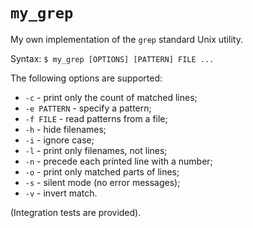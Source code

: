 # `my_grep`

My own implementation of the `grep` standard Unix utility.

Syntax:
`$ my_grep [OPTIONS] [PATTERN] FILE ...`

The following options are supported:
- `-c` - print only the count of matched lines;
- `-e PATTERN` - specify a pattern;
- `-f FILE` - read patterns from a file;
- `-h` - hide filenames;
- `-i` - ignore case;
- `-l` - print only filenames, not lines;
- `-n` - precede each printed line with a number;
- `-o` - print only matched parts of lines;
- `-s` - silent mode (no error messages);
- `-v` - invert match.

(Integration tests are provided).
